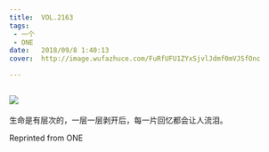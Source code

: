 ```yaml
---
title:	VOL.2163
tags:
 - 一个
 - ONE
date:	2018/09/8 1:40:13
cover:	http://image.wufazhuce.com/FuRfUFU1ZYxSjvlJdmf0mVJSfOnc

---
```

![](http://image.wufazhuce.com/FuRfUFU1ZYxSjvlJdmf0mVJSfOnc)
---

生命是有层次的，一层一层剥开后，每一片回忆都会让人流泪。
 
Reprinted from ONE
